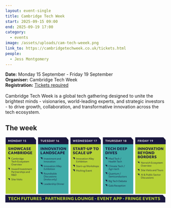 ```yaml
---
layout: event-single
title: Cambridge Tech Week
start: 2025-09-15 09:00
end: 2025-09-19 17:00
category:
  - events
image: /assets/uploads/cam-tech-weeek.png
link_to: https://cambridgetechweek.co.uk/tickets.html
people:
  - Jess Montgomery
---
```

**D﻿ate:** Monday 15 September - Friday 19 September\
**Organiser:** Cambridge Tech Week\
**Registration:** [Tickets required](https://cambridgetechweek.co.uk/tickets.html)\
\
Cambridge Tech Week is a global tech gathering designed to unite the brightest minds - visionaries, world-leading experts, and strategic investors - to drive growth, collaboration, and transformative innovation across the tech ecosystem.

## T﻿he week

![](/assets/uploads/camtechweek-at-a-glance.png)